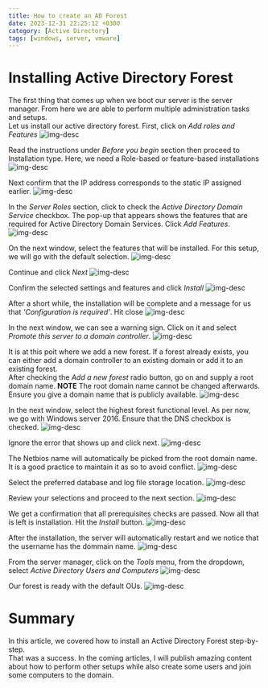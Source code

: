 ```yaml
---
title: How to create an AD Forest
date: 2023-12-31 22:25:12 +0300
category: [Active Directory]
tags: [windows, server, vmware]
--- 
```

# Installing Active Directory Forest
The first thing that comes up when we boot our server is the server manager. From here we are able to perform multiple administration tasks and setups.  
Let us install our active directory forest. First, click on _Add roles and Features_
![img-desc](/assets/img/server/ad1.png)

Read the instructions under _Before you begin_ section then proceed to Installation type. Here, we need a Role-based or feature-based installations
![img-desc](/assets/img/server/ad2.png)

Next confirm that the IP address corresponds to the static IP assigned earlier.
![img-desc](/assets/img/server/ad3.png)

In the _Server Roles_ section, click to check the _Active Directory Domain Service_ checkbox. The pop-up that appears shows the features that are required for Active Directory Domain Services. Click _Add Features_.
![img-desc](/assets/img/server/ad4.png)

On the next window, select the features that will be installed. For this setup, we will go with the default selection.
![img-desc](/assets/img/server/ad5.png)

Continue and click _Next_
![img-desc](/assets/img/server/ad6.png)

Confirm the selected settings and features and click _Install_
![img-desc](/assets/img/server/ad7.png)

After a short while, the installation will be complete and a message for us that _'Configuration is required'_. Hit close
![img-desc](/assets/img/server/ad8.png)

In the next window, we can see a warning sign. Click on it and select _Promote this server to a domain controller_.
![img-desc](/assets/img/server/ad9.png)

It is at this poit where we add a new forest. If a forest already exists, you can either add a domain controller to an existing domain or add it to an existing forest.  
After checking the _Add a new forest_ radio button, go on and supply a root domain name. **NOTE** The root domain name cannot be changed afterwards. Ensure you give a domain name that is publicly available.
![img-desc](/assets/img/server/ad10.png)

In the next window, select the highest forest functional level. As per now, we go with Windows server 2016. Ensure that the DNS checkbox is checked. 
![img-desc](/assets/img/server/ad11.png)

Ignore the error that shows up and click next.
![img-desc](/assets/img/server/ad12.png)

The Netbios name will automatically be picked from the root domain name. It is a good practice to maintain it as so to avoid conflict.
![img-desc](/assets/img/server/ad13.png)

Select the preferred database and log file storage location.
![img-desc](/assets/img/server/ad14.png)

Review your selections and proceed to the next section.
![img-desc](/assets/img/server/ad15.png)

We get a confirmation that all prerequisites checks are passed. Now all that is left is installation. Hit the _Install_ button.
![img-desc](/assets/img/server/ad16.png)

After the installation, the server will automatically restart and we notice that the username has the dommain name.
![img-desc](/assets/img/server/ad17.png)

From the server manager, click on the _Tools_ menu, from the dropdown, select _Active Directory Users and Computers_
![img-desc](/assets/img/server/ad18.png)

Our forest is ready with the default OUs.
![img-desc](/assets/img/server/ad19.png)

# Summary
In this article, we covered how to install an Active Directory Forest step-by-step.  
That was a success. In the coming articles, I will publish amazing content about how to perform other setups while also create some users and join some computers to the domain.